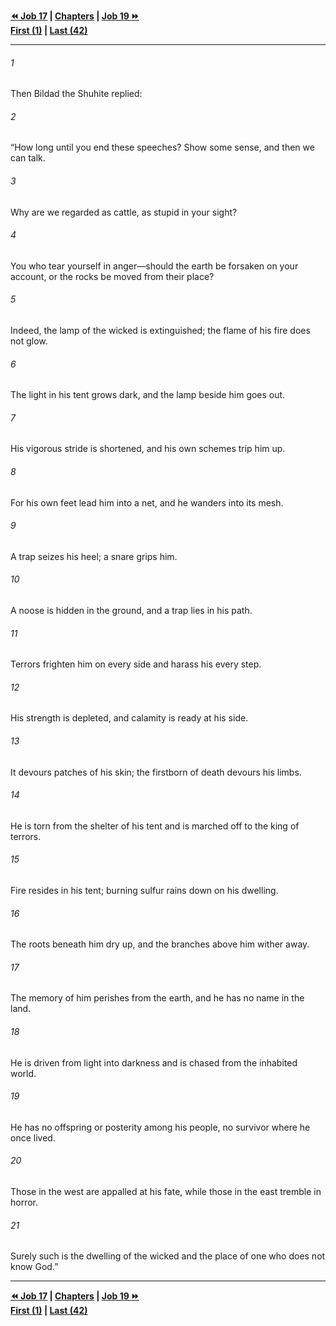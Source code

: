   
**[⏪ Job 17](./Job%2017.md) | [Chapters](./_index.md) | [Job 19 ⏩](./Job%2019.md)**  
**[First (1)](./Job%201.md) | [Last (42)](./Job%2042.md)**  
  
---  
  
###### 1  
Then Bildad the Shuhite replied:  
  
###### 2  
“How long until you end these speeches? Show some sense, and then we can talk.  
  
###### 3  
Why are we regarded as cattle, as stupid in your sight?  
  
###### 4  
You who tear yourself in anger—should the earth be forsaken on your account, or the rocks be moved from their place?  
  
###### 5  
Indeed, the lamp of the wicked is extinguished; the flame of his fire does not glow.  
  
###### 6  
The light in his tent grows dark, and the lamp beside him goes out.  
  
###### 7  
His vigorous stride is shortened, and his own schemes trip him up.  
  
###### 8  
For his own feet lead him into a net, and he wanders into its mesh.  
  
###### 9  
A trap seizes his heel; a snare grips him.  
  
###### 10  
A noose is hidden in the ground, and a trap lies in his path.  
  
###### 11  
Terrors frighten him on every side and harass his every step.  
  
###### 12  
His strength is depleted, and calamity is ready at his side.  
  
###### 13  
It devours patches of his skin; the firstborn of death devours his limbs.  
  
###### 14  
He is torn from the shelter of his tent and is marched off to the king of terrors.  
  
###### 15  
Fire resides in his tent; burning sulfur rains down on his dwelling.  
  
###### 16  
The roots beneath him dry up, and the branches above him wither away.  
  
###### 17  
The memory of him perishes from the earth, and he has no name in the land.  
  
###### 18  
He is driven from light into darkness and is chased from the inhabited world.  
  
###### 19  
He has no offspring or posterity among his people, no survivor where he once lived.  
  
###### 20  
Those in the west are appalled at his fate, while those in the east tremble in horror.  
  
###### 21  
Surely such is the dwelling of the wicked and the place of one who does not know God.”  
  
  
---  
  
**[⏪ Job 17](./Job%2017.md) | [Chapters](./_index.md) | [Job 19 ⏩](./Job%2019.md)**  
**[First (1)](./Job%201.md) | [Last (42)](./Job%2042.md)**  
  
